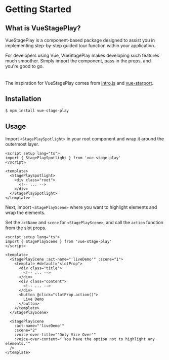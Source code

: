 <script setup>
import { StagePlaySpotlight, StagePlayScene } from "../src/index.ts";
</script>


# Getting Started
<StagePlaySpotlight>

## What is VueStagePlay?

VueStagePlay is a component-based package designed to assist you in implementing step-by-step guided tour function within your application.

For developers using Vue, VueStagePlay makes developing such features much smoother. Simply import the component, pass in the props, and you're good to go.

<div class="tip custom-block" style="padding-top: 8px">

The inspiration for VueStagePlay comes from [intro.js](https://introjs.com/) and [vue-starport](https://github.com/antfu/vue-starport).

</div>


## Installation

```sh [npm]
$ npm install vue-stage-play
```

## Usage

Import `<StagePlaySpotlight>` in your root component and wrap it around the outermost layer.

``` vue{2,6,10}
<script setup lang="ts">
import { StagePlaySpotlight } from 'vue-stage-play'
</script>

<template>
  <StagePlaySpotlight>
    <div class="root">
      <!-- ... -->
    </div>
  </StagePlaySpotlight>
</template>
```

Next, import `<StagePlayScene>` where you want to highlight elements and wrap the elements.

Set the `actName` and `scene` for `<StagePlayScene>`, and call the `action` function from the slot props.

``` vue{2,6,14,18,20-25}
<script setup lang="ts">
import { StagePlayScene } from 'vue-stage-play'
</script>

<template>
  <StagePlayScene :act-name="'liveDemo'" :scene="1">
    <template #default="slotProp">
      <div class="title">
        <!-- ... -->
      </div>
      <div class="content">
        <!-- ... -->
      </div>
      <button @click="slotProp.action()">
        Live Demo
      </button>
    </template>
  </StagePlayScene>

  <StagePlayScene
    :act-name="'liveDemo'"
    :scene="2"
    :voice-over-title="'Only Vice Over'"
    :voice-over-content="'You have the option not to highlight any elements.'"
  />
</template>
```

<StagePlayScene :act-name="'demo'" :scene="1">
<template #default="slotProp">

<button class="btn" style="background: #34495e; color: white; border-radius: 4px; padding: 2px 12px" @click="slotProp.action()">Live Demo</button>

</template>
</StagePlayScene>

<StagePlayScene :act-name="'demo'" :scene="2" :voice-over-title="'Only Vice Over'" :voice-over-content="'You have the option not to highlight any elements.'" />

</StagePlaySpotlight>
